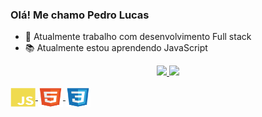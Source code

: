 ### Olá! Me chamo Pedro Lucas



- 🔭 Atualmente  trabalho com desenvolvimento Full stack
- 📚 Atualmente estou aprendendo JavaScript

<div align="center">
  <a href="https://github.com/pedro-lucas-dias-freitas">
  <img height="180em" src="https://github-readme-stats.vercel.app/api?username=pedro-lucas-dias-freitas&show_icons=true&theme=dark&include_all_commits=true&count_private=true"/>
  <img height="180em" src="https://github-readme-stats.vercel.app/api/top-langs/?username=pedro-lucas-dias-freitas&layout=compact&langs_count=7&theme=dark"/>
</div>
<div style="display: inline_block"><br>
  <img align="center" alt="PedroLucas-Js" height="30" width="40" src="https://raw.githubusercontent.com/devicons/devicon/master/icons/javascript/javascript-plain.svg">
  <img align="center" alt="PedroLucas-HTML" height="30" width="40" src="https://raw.githubusercontent.com/devicons/devicon/master/icons/html5/html5-original.svg">
  <img align="center" alt="PedroLucas-CSS" height="30" width="40" src="https://raw.githubusercontent.com/devicons/devicon/master/icons/css3/css3-original.svg">
</div>
<div>
  <!-- 
  Instagram
  Whatsapp
  Discord
  Gmail
  -->
</div>
